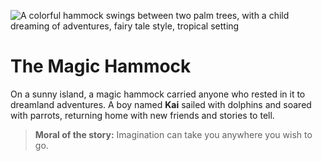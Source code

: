 ![A colorful hammock swings between two palm trees, with a child dreaming of adventures, fairy tale style, tropical setting](/static/images/Stories/the-magic-hammock.png)

# The Magic Hammock

On a sunny island, a magic hammock carried anyone who rested in it to dreamland adventures. A boy named **Kai** sailed with dolphins and soared with parrots, returning home with new friends and stories to tell.

> **Moral of the story:** Imagination can take you anywhere you wish to go.

